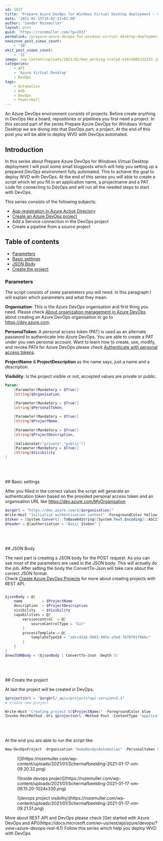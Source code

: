 ```yaml
---
id: 1037
title: 'Prepare Azure DevOps for Windows Virtual Desktop deployment – Create DevOps project'
date: '2021-01-15T16:02:21+01:00'
author: 'Sander Rozemuller'
layout: post
guid: 'https://rozemuller.com/?p=1037'
permalink: /prepare-azure-devops-for-windows-virtual-desktop-deployment-create-devops-project/
newszone_post_views_count:
    - '30'
ekit_post_views_count:
    - '31'
image: /wp-content/uploads/2021/02/man_working-scaled-e1614885332333.jpg
categories:
    - API
    - 'Azure Virtual Desktop'
    - DevOps
tags:
    - Automation
    - AVD
    - DevOps
    - Powershell
---
```


An Azure DevOps environment consists of projects. Before create anything in DevOps like a board, repositories or pipelines you first need a project. In this second part of the series Prepare Azure DevOps for Windows Virtual Desktop we are diving into that DevOps part, a project. At the end of this post you will be able to deploy WVD with DevOps automated.

## Introduction

In this series about Prepare Azure DevOps for Windows Virtual Desktop deployment I will post some small blogposts which will help you setting up a prepared DevOps environment fully automated. This to achieve the goal to deploy WVD with DevOps. At the end of this series you will able to create a script which let you fill in an application name, a projectname and a PAT code for connecting to DevOps and will run all the needed steps to start with DevOps.

This series consists of the following subjects:

- [App registration in Azure Active Directory](https://rozemuller.com/prepare-azure-devops-for-windows-virtual-desktop-deployment-app-registration/)
- [Create an Azure DevOps project](https://rozemuller.com/prepare-azure-devops-for-windows-virtual-desktop-deployment-create-devops-project/)
- Add a Service connection in the DevOps project
- Create a pipeline from a source project

## Table of contents

- [Parameters](#parameters)
- [Basic settings](#basic)
- [JSON Body](#json)
- [Create the project](#project)

### Parameters

The script consists of some parameters you will need. In this paragraph I will explain which parameters and what they mean.

**Organisation**: This is the Azure DevOps organisation and first thing you need. Please check [About organization management in Azure DevOps](https://docs.microsoft.com/en-us/azure/devops/organizations/accounts/organization-management?view=azure-devops) about creating an Azure DevOps organisation or go to <https://dev.azure.com>.

**PersonalToken:** A personal access token (PAT) is used as an alternate password to authenticate into Azure DevOps. You are able to create a PAT under you own personal account. Want to learn how to create, use, modify, and revoke PATs for Azure DevOps please check [Authenticate with personal access tokens](https://docs.microsoft.com/en-us/azure/devops/organizations/accounts/use-personal-access-tokens-to-authenticate?view=azure-devops&tabs=preview-page).

**ProjectName** &amp; **ProjectDescription** as the name says, just a name and a description.

**Visibility**: Is the project visible or not, accepted values are private or public.

```powershell
Param(
    [Parameter(Mandatory = $True)]
    [string]$Organisation,

    [Parameter(Mandatory = $True)]
    [string]$PersonalToken,
    
    [Parameter(Mandatory = $True)]
    [string]$ProjectName,
    
    [Parameter(Mandatory = $True)]
    [string]$ProjectDescription, 
    
    [ValidateSet("private","public")]
    [Parameter(Mandatory = $True)]
    [string]$Visibility
)
```

<div aria-hidden="true" class="wp-block-spacer" style="height:50px"></div>## Basic settings

After you filled in the correct values the script will generate an authentication token based on the provided personal access token and an organisation URL like https://dev.azure.com/MyOrganisation

```powershell
$orgUrl = "https://dev.azure.com/$($organisation)"
Write-Host "Initialize authentication context" -ForegroundColor Yellow
$token = [System.Convert]::ToBase64String([System.Text.Encoding]::ASCII.GetBytes(":$($personalToken)"))
$header = @{authorization = "Basic $token" }
```

<div aria-hidden="true" class="wp-block-spacer" style="height:50px"></div>## JSON Body

The next part is creating a JSON body for the POST request. As you can see most of the parameters are used in the JSON body. This will actually do the job. After setting the body the ConvertTo-Json will take care about the correct JSON format.   
Check [Create Azure DevOps Projects](https://docs.microsoft.com/en-us/rest/api/azure/devops/core/projects/create?view=azure-devops-rest-6.0) for more about creating projects with REST API.

```powershell

$jsonBody = @{
    name         = $ProjectName
    description  = $ProjectDescription
    visibility   = $Visibility
    capabilities = @{
        versioncontrol  = @{
            sourceControlType = "Git"
        }
        processTemplate = @{
            templateTypeId = "adcc42ab-9882-485e-a3ed-7678f01f66bc"
        }
    }
}
$newJSONBody = ($jsonBody | ConvertTo-Json -Depth 3)
```

<div aria-hidden="true" class="wp-block-spacer" style="height:50px"></div>## Create the project

At last the project will be created in DevOps.

```powershell
$projectsUrl = "$orgUrl/_apis/projects?api-version=5.1"
# Create new project

Write-Host "Creating project $($ProjectName)" -ForegroundColor blue
Invoke-RestMethod -Uri $projectsUrl -Method Post -ContentType "application/json" -Headers $header -Body $newJSONBody
```

<div aria-hidden="true" class="wp-block-spacer" style="height:50px"></div>At the end you are able to run the script like:

```powershell
New-DevOpsProject -Organisation "DemoDevOpsAutomation" -Personaltoken $token -ProjectName "Test new customer" -ProjectDescription "New description" -Visibility Private
```

<figure class="wp-block-image size-large">![](https://rozemuller.com/wp-content/uploads/2021/01/Schermafbeelding-2021-01-17-om-09.20.32.png)</figure><figure class="wp-block-image size-large">![Inside devops project](https://rozemuller.com/wp-content/uploads/2021/01/Schermafbeelding-2021-01-17-om-09.15.20-1024x330.png)</figure><figure class="wp-block-image size-large">![devops project visibility](https://rozemuller.com/wp-content/uploads/2021/01/Schermafbeelding-2021-01-17-om-09.21.51.png)</figure>More about REST API and DevOps please check [Get started with Azure DevOps and API](https://docs.microsoft.com/en-us/rest/api/azure/devops/?view=azure-devops-rest-6.1)  
Follow this series which help you deploy WVD with DevOps